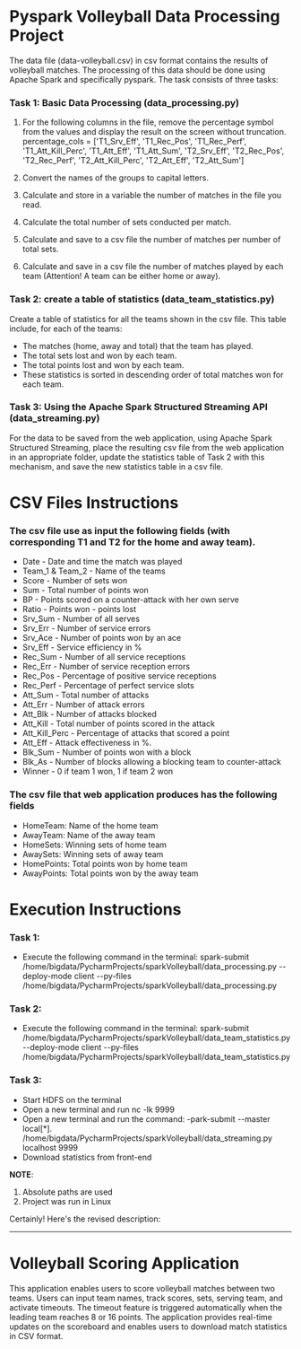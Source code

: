 # Pyspark Volleyball Data Processing Project
The data file (data-volleyball.csv) in csv format contains the results of volleyball matches. The processing of this data should be done using Apache Spark and specifically pyspark. The task consists of three tasks:

### Task 1: Basic Data Processing (data_processing.py)

1. For the following columns in the file, remove the percentage symbol from the values and display the result on the screen without truncation.
percentage_cols = ['T1_Srv_Eff', 'T1_Rec_Pos', 'T1_Rec_Perf', 'T1_Att_Kill_Perc', 'T1_Att_Eff', 'T1_Att_Sum', 'T2_Srv_Eff', 'T2_Rec_Pos', 'T2_Rec_Perf', 'T2_Att_Kill_Perc', 'T2_Att_Eff', 'T2_Att_Sum']

2. Convert the names of the groups to capital letters.

3. Calculate and store in a variable the number of matches in the file you read.

4. Calculate the total number of sets conducted per match.

5. Calculate and save to a csv file the number of matches per number of total sets.

6. Calculate and save in a csv file the number of matches played by each team (Attention! A team can be either home or away).


### Task 2: create a table of statistics (data_team_statistics.py)

Create a table of statistics for all the teams shown in the csv file. This table include, for each of the teams:

- The matches (home, away and total) that the team has played.
- The total sets lost and won by each team.
- The total points lost and won by each team.
- These statistics is sorted in descending order of total matches won for each team.

### Task 3: Using the Apache Spark Structured Streaming API (data_streaming.py)

For the data to be saved from the web application, using Apache Spark Structured Streaming, place the resulting csv file from the web application in an appropriate folder, update the statistics table of Task 2 with this mechanism, and save the new statistics table in a csv file.

# CSV Files Instructions
### The csv file use as input the following fields (with corresponding T1 and T2 for the home and away team).
- Date - Date and time the match was played
- Team_1 & Team_2 - Name of the teams
- Score - Number of sets won
- Sum - Total number of points won
- BP - Points scored on a counter-attack with her own serve
- Ratio - Points won - points lost
- Srv_Sum - Number of all serves
- Srv_Err - Number of service errors
- Srv_Ace - Number of points won by an ace
- Srv_Eff - Service efficiency in %
- Rec_Sum - Number of all service receptions
- Rec_Err - Number of service reception errors
- Rec_Pos - Percentage of positive service receptions
- Rec_Perf - Percentage of perfect service slots
- Att_Sum - Total number of attacks
- Att_Err - Number of attack errors
- Att_Blk - Number of attacks blocked
- Att_Kill - Total number of points scored in the attack
- Att_Kill_Perc - Percentage of attacks that scored a point
- Att_Eff - Attack effectiveness in %.
- Blk_Sum - Number of points won with a block
- Blk_As - Number of blocks allowing a blocking team to counter-attack
- Winner - 0 if team 1 won, 1 if team 2 won

### The csv file that web application produces has the following fields
- HomeTeam: Name of the home team
- AwayTeam: Name of the away team
- HomeSets: Winning sets of home team
- AwaySets: Winning sets of away team
- HomePoints: Total points won by home team
- AwayPoints: Total points won by the away team

# Execution Instructions

### Task 1:
- Execute the following command in the terminal:
spark-submit
/home/bigdata/PycharmProjects/sparkVolleyball/data_processing.py
--deploy-mode client --py-files
/home/bigdata/PycharmProjects/sparkVolleyball/data_processing.py
### Task 2:
- Execute the following command in the terminal:
spark-submit
/home/bigdata/PycharmProjects/sparkVolleyball/data_team_statistics.py
--deploy-mode client --py-files
/home/bigdata/PycharmProjects/sparkVolleyball/data_team_statistics.py
### Task 3:
- Start HDFS on the terminal
- Open a new terminal and run nc -lk 9999
- Open a new terminal and run the command:
-park-submit --master local[*].
/home/bigdata/PycharmProjects/sparkVolleyball/data_streaming.py
localhost 9999
- Download statistics from front-end

**NOTE**: 
1. Absolute paths are used
2. Project was run in Linux

Certainly! Here's the revised description:

---

# Volleyball Scoring Application

This application enables users to score volleyball matches between two teams. Users can input team names, track scores, sets, serving team, and activate timeouts. The timeout feature is triggered automatically when the leading team reaches 8 or 16 points. The application provides real-time updates on the scoreboard and enables users to download match statistics in CSV format.
